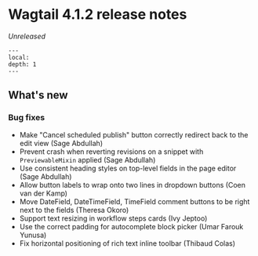 # Wagtail 4.1.2 release notes

_Unreleased_

```{contents}
---
local:
depth: 1
---
```

## What's new

### Bug fixes

 * Make "Cancel scheduled publish" button correctly redirect back to the edit view (Sage Abdullah)
 * Prevent crash when reverting revisions on a snippet with `PreviewableMixin` applied (Sage Abdullah)
 * Use consistent heading styles on top-level fields in the page editor (Sage Abdullah)
 * Allow button labels to wrap onto two lines in dropdown buttons (Coen van der Kamp)
 * Move DateField, DateTimeField, TimeField comment buttons to be right next to the fields (Theresa Okoro)
 * Support text resizing in workflow steps cards (Ivy Jeptoo)
 * Use the correct padding for autocomplete block picker (Umar Farouk Yunusa)
 * Fix horizontal positioning of rich text inline toolbar (Thibaud Colas)
